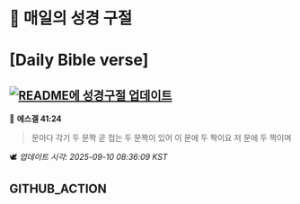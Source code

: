 # 🙏 매일의 성경 구절
# [Daily Bible verse]
## [![README에 성경구절 업데이트](https://github.com/DONGSUKA/first_test/actions/workflows/update-readme-bible.yml/badge.svg)](https://github.com/DONGSUKA/first_test/actions/workflows/update-readme-bible.yml)
<!-- START_BIBLE_VERSE -->
📖 **에스겔 41:24**
> 문마다 각기 두 문짝 곧 접는 두 문짝이 있어 이 문에 두 짝이요 저 문에 두 짝이며

🕊️ _업데이트 시각: 2025-09-10 08:36:09 KST_
  <!-- END_BIBLE_VERSE -->
## GITHUB_ACTION
